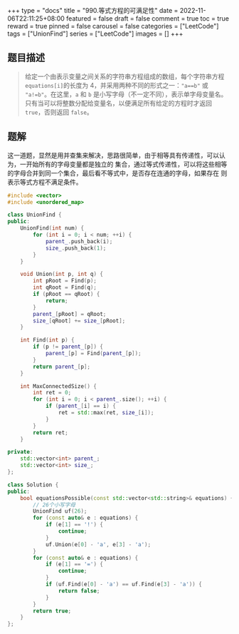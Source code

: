 +++
type = "docs"
title = "990.等式方程的可满足性"
date = 2022-11-06T22:11:25+08:00
featured = false
draft = false
comment = true
toc = true
reward = true
pinned = false
carousel = false
categories = ["LeetCode"]
tags = ["UnionFind"]
series = ["LeetCode"]
images = []
+++


## 题目描述

> 给定一个由表示变量之间关系的字符串方程组成的数组，每个字符串方程`equations[i]`的长度为 4，并采用两种不同的形式之一：`"a==b"` 或 `"a!=b"`。在这里，`a` 和 `b` 是小写字母（不一定不同），表示单字母变量名。
> 只有当可以将整数分配给变量名，以便满足所有给定的方程时才返回 `true`，否则返回 `false`。



## 题解

这一道题，显然是用并查集来解决，思路很简单，由于相等具有传递性，可以认为，一开始所有的字母变量都是独立的
集合，通过等式传递性，可以将这些相等的字母合并到同一个集合，最后看不等式中，是否存在连通的字母，如果存在
则表示等式方程不满足条件。

```cpp
#include <vector>
#include <unordered_map>

class UnionFind {
public:
    UnionFind(int num) {
        for (int i = 0; i < num; ++i) {
            parent_.push_back(i);
            size_.push_back(1);
        }
    }

    void Union(int p, int q) {
        int pRoot = Find(p);
        int qRoot = Find(q);
        if (pRoot == qRoot) {
            return;
        }
        parent_[pRoot] = qRoot;
        size_[qRoot] += size_[pRoot];
    }

    int Find(int p) {
        if (p != parent_[p]) {
            parent_[p] = Find(parent_[p]);
        }
        return parent_[p];
    }

    int MaxConnectedSize() {
        int ret = 0;
        for (int i = 0; i < parent_.size(); ++i) {
            if (parent_[i] == i) {
                ret = std::max(ret, size_[i]);
            }
        }
        return ret;
    }

private:
    std::vector<int> parent_;
    std::vector<int> size_;
};

class Solution {
public:
    bool equationsPossible(const std::vector<std::string>& equations) {
        // 26个小写字母
        UnionFind uf(26);
        for (const auto& e : equations) {
            if (e[1] == '!') {
                continue;
            }
            uf.Union(e[0] - 'a', e[3] - 'a');
        }
        for (const auto& e : equations) {
            if (e[1] == '=') {
                continue;
            }
            if (uf.Find(e[0] - 'a') == uf.Find(e[3] - 'a')) {
                return false;
            }
        }
        return true;
    }
};
```

